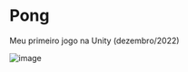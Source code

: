 # Pong
Meu primeiro jogo na Unity (dezembro/2022)


![image](https://github.com/NicolleTO/JogoPong-Unity/assets/129110665/78a30f90-ed94-4d6b-b676-55cdadb665ef)


